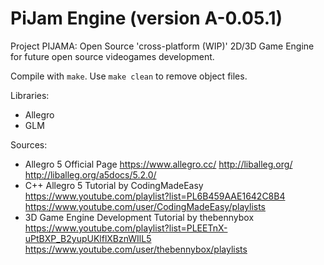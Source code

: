 # PiJam Engine (version A-0.05.1)
Project PIJAMA: Open Source 'cross-platform (WIP)' 2D/3D Game Engine for future open source videogames development.

Compile with `make`. Use `make clean` to remove object files.

Libraries:
- Allegro
- GLM

Sources:
- Allegro 5 Official Page
		https://www.allegro.cc/
		http://liballeg.org/
		http://liballeg.org/a5docs/5.2.0/
- C++ Allegro 5 Tutorial by CodingMadeEasy
		https://www.youtube.com/playlist?list=PL6B459AAE1642C8B4
		https://www.youtube.com/user/CodingMadeEasy/playlists
- 3D Game Engine Development Tutorial by thebennybox
		https://www.youtube.com/playlist?list=PLEETnX-uPtBXP_B2yupUKlflXBznWIlL5
		https://www.youtube.com/user/thebennybox/playlists
